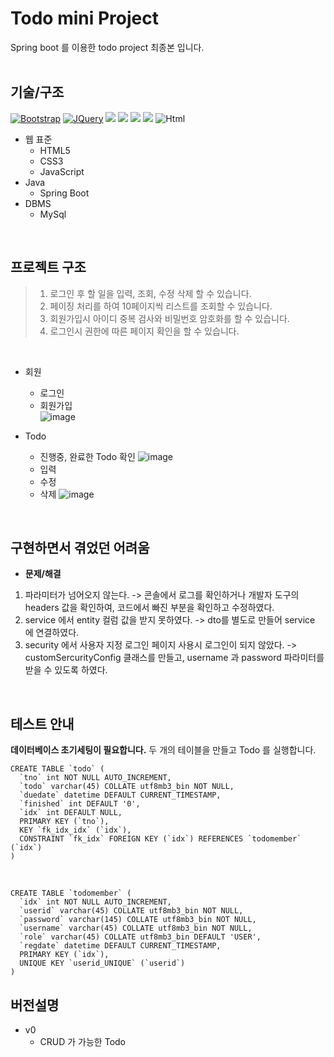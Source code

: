 # Todo mini Project
Spring boot 를 이용한 todo project 최종본 입니다.  <br>
<br>

## 기술/구조
[![Bootstrap][Bootstrap.com]][Bootstrap-url]
[![JQuery][JQuery.com]][JQuery-url]
<img src="https://img.shields.io/badge/java-%23ED8B00.svg?style=for-the-badge&logo=java&logoColor=white">
<img src="https://img.shields.io/badge/Spring-6DB33F?style=for-the-badge&logo=Spring&logoColor=white">
<img src="https://img.shields.io/badge/JavaScript-F7DF1E?style=for-the-badge&logo=JavaScript&logoColor=white">
<img src="https://img.shields.io/badge/MySQL-4479A1?style=for-the-badge&logo=MySQL&logoColor=white">
<img alt="Html" src ="https://img.shields.io/badge/HTML5-E34F26.svg?&style=for-the-badge&logo=HTML5&logoColor=white"/> 

* 웹 표준
    *  HTML5
    *  CSS3
    *  JavaScript
* Java
    * Spring Boot
* DBMS 
    * MySql

<br>

## 프로젝트 구조
> 1. 로그인 후 할 일을 입력, 조회, 수정 삭제 할 수 있습니다. <br>
> 2. 페이징 처리를 하여 10페이지씩 리스트를 조회할 수 있습니다. <br>
> 3. 회원가입시 아이디 중복 검사와 비밀번호 암호화를 할 수 있습니다. <br>
> 4. 로그인시 권한에 따른 페이지 확인을 할 수 있습니다. 
<br>

* 회원
    * 로그인
    * 회원가입  
    ![image](https://user-images.githubusercontent.com/113006966/209281078-6f79a145-7282-415d-af1a-cee24e9c7826.png)

* Todo
    * 진행중, 완료한 Todo 확인
    ![image](https://user-images.githubusercontent.com/113006966/209281506-36dedfea-fd77-4065-af01-354950b445ac.png)
    * 입력  
    * 수정
    * 삭제
    ![image](https://user-images.githubusercontent.com/113006966/209281556-a6a8ff17-9b5e-4cc6-8177-1fd93d2d4b32.png)
<br>

## 구현하면서 겪었던 어려움 
* **문제/해결** <br>
1. 파라미터가 넘어오지 않는다. -> 콘솔에서 로그를 확인하거나 개발자 도구의 headers 값을 확인하여, 코드에서 빠진 부분을 확인하고 수정하였다. 
2. service 에서 entity 컬럼 값을 받지 못하였다. -> dto를 별도로 만들어 service 에 연결하였다.  
3. security 에서 사용자 지정 로그인 페이지 사용시 로그인이 되지 않았다. -> customSercurityConfig 클래스를 만들고, username 과 password 파라미터를 받을 수 있도록 하였다.
<br>

## 테스트 안내 
**데이터베이스 초기세팅이 필요합니다.**
두 개의 테이블을 만들고 Todo 를 실행합니다. 

    CREATE TABLE `todo` (
      `tno` int NOT NULL AUTO_INCREMENT,
      `todo` varchar(45) COLLATE utf8mb3_bin NOT NULL,
      `duedate` datetime DEFAULT CURRENT_TIMESTAMP,
      `finished` int DEFAULT '0',
      `idx` int DEFAULT NULL,
      PRIMARY KEY (`tno`),
      KEY `fk_idx_idx` (`idx`),
      CONSTRAINT `fk_idx` FOREIGN KEY (`idx`) REFERENCES `todomember` (`idx`)
    )
    
 <br>

    CREATE TABLE `todomember` (
      `idx` int NOT NULL AUTO_INCREMENT,
      `userid` varchar(45) COLLATE utf8mb3_bin NOT NULL,
      `password` varchar(145) COLLATE utf8mb3_bin NOT NULL,
      `username` varchar(45) COLLATE utf8mb3_bin NOT NULL,
      `role` varchar(45) COLLATE utf8mb3_bin DEFAULT 'USER',
      `regdate` datetime DEFAULT CURRENT_TIMESTAMP,
      PRIMARY KEY (`idx`),
      UNIQUE KEY `userid_UNIQUE` (`userid`)
    )



## 버전설명
* v0
   * CRUD 가 가능한 Todo 
   
<!-- MARKDOWN LINKS & IMAGES -->
<!-- 뱃지 사이트 https://shields.io/ -->
<!-- 뱃지 리스트!!! https://github.com/Ileriayo/markdown-badges -->
<!-- https://www.markdownguide.org/basic-syntax/#reference-style-links -->
[contributors-shield]: https://img.shields.io/github/contributors/othneildrew/Best-README-Template.svg?style=for-the-badge
[contributors-url]: https://github.com/othneildrew/Best-README-Template/graphs/contributors
[forks-shield]: https://img.shields.io/github/forks/othneildrew/Best-README-Template.svg?style=for-the-badge
[forks-url]: https://github.com/othneildrew/Best-README-Template/network/members
[stars-shield]: https://img.shields.io/github/stars/othneildrew/Best-README-Template.svg?style=for-the-badge
[stars-url]: https://github.com/othneildrew/Best-README-Template/stargazers
[issues-shield]: https://img.shields.io/github/issues/othneildrew/Best-README-Template.svg?style=for-the-badge
[issues-url]: https://github.com/othneildrew/Best-README-Template/issues
[license-shield]: https://img.shields.io/github/license/othneildrew/Best-README-Template.svg?style=for-the-badge
[license-url]: https://github.com/othneildrew/Best-README-Template/blob/master/LICENSE.txt
[linkedin-shield]: https://img.shields.io/badge/-LinkedIn-black.svg?style=for-the-badge&logo=linkedin&colorB=555
[linkedin-url]: https://linkedin.com/in/othneildrew
[product-screenshot]: images/screenshot.png
[Next.js]: https://img.shields.io/badge/next.js-000000?style=for-the-badge&logo=nextdotjs&logoColor=white
[Next-url]: https://nextjs.org/
[React.js]: https://img.shields.io/badge/React-20232A?style=for-the-badge&logo=react&logoColor=61DAFB
[React-url]: https://reactjs.org/
[Vue.js]: https://img.shields.io/badge/Vue.js-35495E?style=for-the-badge&logo=vuedotjs&logoColor=4FC08D
[Vue-url]: https://vuejs.org/
[Angular.io]: https://img.shields.io/badge/Angular-DD0031?style=for-the-badge&logo=angular&logoColor=white
[Angular-url]: https://angular.io/
[Svelte.dev]: https://img.shields.io/badge/Svelte-4A4A55?style=for-the-badge&logo=svelte&logoColor=FF3E00
[Svelte-url]: https://svelte.dev/
[Laravel.com]: https://img.shields.io/badge/Laravel-FF2D20?style=for-the-badge&logo=laravel&logoColor=white
[Laravel-url]: https://laravel.com
[Bootstrap.com]: https://img.shields.io/badge/Bootstrap-563D7C?style=for-the-badge&logo=bootstrap&logoColor=white
[Bootstrap-url]: https://getbootstrap.com
[JQuery.com]: https://img.shields.io/badge/jQuery-0769AD?style=for-the-badge&logo=jquery&logoColor=white
[JQuery-url]: https://jquery.com 

